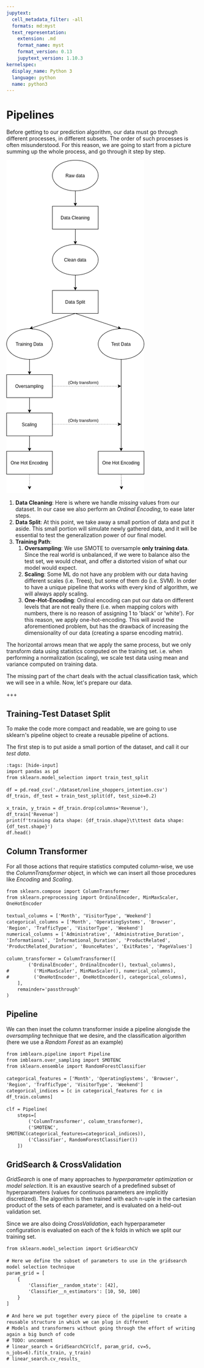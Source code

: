 ```yaml
---
jupytext:
  cell_metadata_filter: -all
  formats: md:myst
  text_representation:
    extension: .md
    format_name: myst
    format_version: 0.13
    jupytext_version: 1.10.3
kernelspec:
  display_name: Python 3
  language: python
  name: python3
---
```


# Pipelines

Before getting to our prediction algorithm, our data must go through different processes, in different subsets.
The order of such processes is often misunderstood.
For this reason, we are going to start from a picture summing up the whole process, and go through it step by step.

![data_pipeline](images/flowchart.png)

1. **Data Cleaning**: Here is where we handle *missing* values from our dataset. In our case we also perform an *Ordinal Encoding*, to ease later steps.
2. **Data Split**: At this point, we take away a small portion of data and put it aside. This small portion will simulate newly gathered data, and it will be essential to test the generalization power of our final model.
3. **Training Path**:
    1. **Oversampling**: We use SMOTE to oversample **only training data**. Since the real world is unbalanced, if we were to balance also the test set, we would cheat, and offer a distorted vision of what our model would expect.
    2. **Scaling**: Some ML do not have any problem with our data having different scales (i.e. Trees), but some of them do (i.e. SVM). In order to have a unique pipeline that works with every kind of algorithm, we will always apply scaling.
    2. **One-Hot-Encoding**: Ordinal encoding can put our data on different levels that are not really there (i.e. when mapping colors with numbers, there is no reason of assigning 1 to 'black' or 'white'). For this reason, we apply one-hot-encoding. This will avoid the aforementioned problem, but has the drawback of increasing the dimensionality of our data (creating a sparse encoding matrix).

The horizontal arrows mean that we apply the same process, but we only transform data using statistics computed on the training set. i.e. when performing a normalization (scaling), we scale test data using mean and variance computed on training data.

The missing part of the chart deals with the actual classification task, which we will see in a while.
Now, let's prepare our data.

+++

## Training-Test Dataset Split

To make the code more compact and readable, we are going to use sklearn's pipeline object to create a reusable pipeline of actions.

The first step is to put aside a small portion of the dataset, and call it our *test data*.

```{code-cell} ipython3
:tags: [hide-input]
import pandas as pd
from sklearn.model_selection import train_test_split

df = pd.read_csv('./dataset/online_shoppers_intention.csv')
df_train, df_test = train_test_split(df, test_size=0.2)

x_train, y_train = df_train.drop(columns='Revenue'), df_train['Revenue']
print(f'training data shape: {df_train.shape}\t\ttest data shape: {df_test.shape}')
df.head()
```

## Column Transformer
For all those actions that require statistics computed column-wise, we use the *ColumnTransformer* object, in which we can insert all those procedures like *Encoding* and *Scaling*.

```{code-cell} ipython3
from sklearn.compose import ColumnTransformer
from sklearn.preprocessing import OrdinalEncoder, MinMaxScaler, OneHotEncoder

textual_columns = ['Month', 'VisitorType', 'Weekend']
categorical_columns = ['Month', 'OperatingSystems', 'Browser', 'Region', 'TrafficType', 'VisitorType', 'Weekend']
numerical_columns = ['Administrative', 'Administrative_Duration', 'Informational', 'Informational_Duration', 'ProductRelated', 'ProductRelated_Duration', 'BounceRates', 'ExitRates', 'PageValues']

column_transformer = ColumnTransformer([
        ('OrdinalEncoder', OrdinalEncoder(), textual_columns),
#         ('MinMaxScaler', MinMaxScaler(), numerical_columns),
#         ('OneHotEncoder', OneHotEncoder(), categorical_columns),
    ],
    remainder='passthrough'
)
```

## Pipeline
We can then inset the column transformer inside a pipeline alongisde the *oversampling* technique that we desire, and the classification algorithm (here we use a *Random Forest* as an example)

```{code-cell} ipython3
from imblearn.pipeline import Pipeline
from imblearn.over_sampling import SMOTENC
from sklearn.ensemble import RandomForestClassifier

categorical_features = ['Month', 'OperatingSystems', 'Browser', 'Region', 'TrafficType', 'VisitorType', 'Weekend']
categorical_indices = [c in categorical_features for c in df_train.columns]

clf = Pipeline(
    steps=[
        ('ColumnTransformer', column_transformer),
        ('SMOTENC', SMOTENC(categorical_features=categorical_indices)),
        ('Classifier', RandomForestClassifier())
    ])
```

## GridSearch & CrossValidation

*GridSearch* is one of many approaches to *hyperparameter optimization* or *model selection*. It is an exaustive search of a predefined subset of hyperparameters (values for continuos parameters are implicitly discretized). The algorithm is then trained with each n-uple in the cartesian product of the sets of each parameter, and is evaluated on a held-out validation set.

Since we are also doing *CrossValidation*, each hyperparameter configuration is evaluated on each of the k folds in which we split our training set.

```{code-cell} ipython3
from sklearn.model_selection import GridSearchCV

# Here we define the subset of parameters to use in the gridsearch model selection technique
param_grid = [
    {
        'Classifier__random_state': [42],
        'Classifier__n_estimators': [10, 50, 100]
    }
]

# And here we put together every piece of the pipeline to create a reusable structure in which we can plug in different
# Models and transformers without going through the effort of writing again a big bunch of code
# TODO: uncomment
# linear_search = GridSearchCV(clf, param_grid, cv=5, n_jobs=6).fit(x_train, y_train)
# linear_search.cv_results_
```

```{code-cell} ipython3

```

